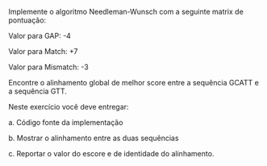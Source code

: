 Implemente o algoritmo Needleman-Wunsch com a seguinte matrix de pontuação:

Valor para GAP: -4

Valor para Match: +7

Valor para Mismatch: -3

Encontre o alinhamento global de melhor score entre a sequência GCATT  e a sequência GTT.

Neste exercício você deve entregar:

a. Código fonte da implementação

b. Mostrar o alinhamento entre as duas sequências

c. Reportar o valor do escore e de identidade do alinhamento.